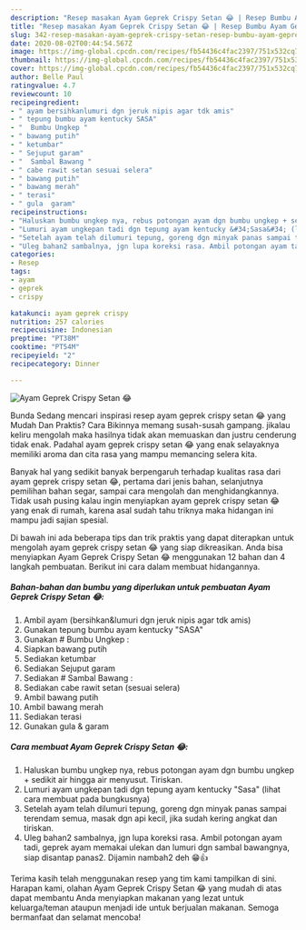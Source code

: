 ```yaml
---
description: "Resep masakan Ayam Geprek Crispy Setan 😂 | Resep Bumbu Ayam Geprek Crispy Setan 😂 Yang Lezat"
title: "Resep masakan Ayam Geprek Crispy Setan 😂 | Resep Bumbu Ayam Geprek Crispy Setan 😂 Yang Lezat"
slug: 342-resep-masakan-ayam-geprek-crispy-setan-resep-bumbu-ayam-geprek-crispy-setan-yang-lezat
date: 2020-08-02T00:44:54.567Z
image: https://img-global.cpcdn.com/recipes/fb54436c4fac2397/751x532cq70/ayam-geprek-crispy-setan-😂-foto-resep-utama.jpg
thumbnail: https://img-global.cpcdn.com/recipes/fb54436c4fac2397/751x532cq70/ayam-geprek-crispy-setan-😂-foto-resep-utama.jpg
cover: https://img-global.cpcdn.com/recipes/fb54436c4fac2397/751x532cq70/ayam-geprek-crispy-setan-😂-foto-resep-utama.jpg
author: Belle Paul
ratingvalue: 4.7
reviewcount: 10
recipeingredient:
- " ayam bersihkanlumuri dgn jeruk nipis agar tdk amis"
- " tepung bumbu ayam kentucky SASA"
- "  Bumbu Ungkep "
- " bawang putih"
- " ketumbar"
- " Sejuput garam"
- "  Sambal Bawang "
- " cabe rawit setan sesuai selera"
- " bawang putih"
- " bawang merah"
- " terasi"
- " gula  garam"
recipeinstructions:
- "Haluskan bumbu ungkep nya, rebus potongan ayam dgn bumbu ungkep + sedikit air hingga air menyusut. Tiriskan."
- "Lumuri ayam ungkepan tadi dgn tepung ayam kentucky &#34;Sasa&#34; (lihat cara membuat pada bungkusnya)"
- "Setelah ayam telah dilumuri tepung, goreng dgn minyak panas sampai terendam semua, masak dgn api kecil, jika sudah kering angkat dan tiriskan."
- "Uleg bahan2 sambalnya, jgn lupa koreksi rasa. Ambil potongan ayam tadi, geprek ayam memakai ulekan dan lumuri dgn sambal bawangnya, siap disantap panas2. Dijamin nambah2 deh 😁👍"
categories:
- Resep
tags:
- ayam
- geprek
- crispy

katakunci: ayam geprek crispy 
nutrition: 257 calories
recipecuisine: Indonesian
preptime: "PT38M"
cooktime: "PT54M"
recipeyield: "2"
recipecategory: Dinner

---
```



![Ayam Geprek Crispy Setan 😂](https://img-global.cpcdn.com/recipes/fb54436c4fac2397/751x532cq70/ayam-geprek-crispy-setan-😂-foto-resep-utama.jpg)

Bunda Sedang mencari inspirasi resep ayam geprek crispy setan 😂 yang Mudah Dan Praktis? Cara Bikinnya memang susah-susah gampang. jikalau keliru mengolah maka hasilnya tidak akan memuaskan dan justru cenderung tidak enak. Padahal ayam geprek crispy setan 😂 yang enak selayaknya memiliki aroma dan cita rasa yang mampu memancing selera kita.

Banyak hal yang sedikit banyak berpengaruh terhadap kualitas rasa dari ayam geprek crispy setan 😂, pertama dari jenis bahan, selanjutnya pemilihan bahan segar, sampai cara mengolah dan menghidangkannya. Tidak usah pusing kalau ingin menyiapkan ayam geprek crispy setan 😂 yang enak di rumah, karena asal sudah tahu triknya maka hidangan ini mampu jadi sajian spesial.




Di bawah ini ada beberapa tips dan trik praktis yang dapat diterapkan untuk mengolah ayam geprek crispy setan 😂 yang siap dikreasikan. Anda bisa menyiapkan Ayam Geprek Crispy Setan 😂 menggunakan 12 bahan dan 4 langkah pembuatan. Berikut ini cara dalam membuat hidangannya.

<!--inarticleads1-->

##### Bahan-bahan dan bumbu yang diperlukan untuk pembuatan Ayam Geprek Crispy Setan 😂:

1. Ambil  ayam (bersihkan&amp;lumuri dgn jeruk nipis agar tdk amis)
1. Gunakan  tepung bumbu ayam kentucky &#34;SASA&#34;
1. Gunakan  # Bumbu Ungkep :
1. Siapkan  bawang putih
1. Sediakan  ketumbar
1. Sediakan  Sejuput garam
1. Sediakan  # Sambal Bawang :
1. Sediakan  cabe rawit setan (sesuai selera)
1. Ambil  bawang putih
1. Ambil  bawang merah
1. Sediakan  terasi
1. Gunakan  gula &amp; garam




<!--inarticleads2-->

##### Cara membuat Ayam Geprek Crispy Setan 😂:

1. Haluskan bumbu ungkep nya, rebus potongan ayam dgn bumbu ungkep + sedikit air hingga air menyusut. Tiriskan.
1. Lumuri ayam ungkepan tadi dgn tepung ayam kentucky &#34;Sasa&#34; (lihat cara membuat pada bungkusnya)
1. Setelah ayam telah dilumuri tepung, goreng dgn minyak panas sampai terendam semua, masak dgn api kecil, jika sudah kering angkat dan tiriskan.
1. Uleg bahan2 sambalnya, jgn lupa koreksi rasa. Ambil potongan ayam tadi, geprek ayam memakai ulekan dan lumuri dgn sambal bawangnya, siap disantap panas2. Dijamin nambah2 deh 😁👍




Terima kasih telah menggunakan resep yang tim kami tampilkan di sini. Harapan kami, olahan Ayam Geprek Crispy Setan 😂 yang mudah di atas dapat membantu Anda menyiapkan makanan yang lezat untuk keluarga/teman ataupun menjadi ide untuk berjualan makanan. Semoga bermanfaat dan selamat mencoba!
